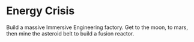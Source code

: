 # Energy Crisis

Build a massive Immersive Engineering factory.  Get to the moon, to mars, then mine the asteroid belt to build a fusion reactor.
